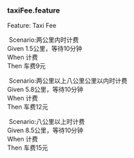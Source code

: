 ### taxiFee.feature
Feature: Taxi Fee

​	Scenario:两公里内时计费  
​    		Given 1.5公里，等待10分钟  
​    		When 计费  
​    		Then 车费9元

​	Scenario:两公里以上八公里公里以内时计费  
    		Given 5.8公里，等待10分钟  
    		When 计费  
    		Then 车费12元  

​	Scenario:八公里以上时计费  
​    		Given 8.5公里，等待10分钟  
​    		When 计费  
​    		Then 车费15元  	



